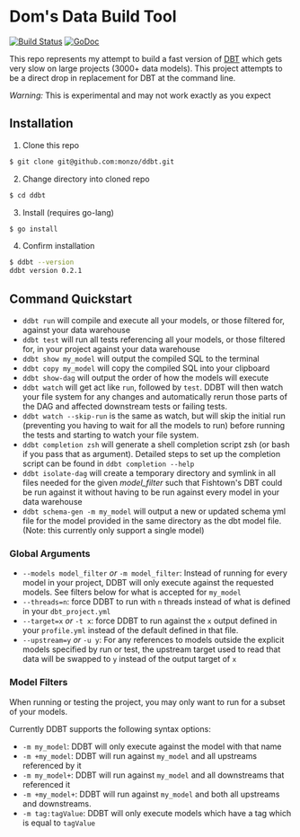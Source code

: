 # Dom's Data Build Tool

[![Build Status](https://travis-ci.org/monzo/ddbt.svg?branch=master)](https://travis-ci.org/monzo/ddbt)
[![GoDoc](https://godoc.org/github.com/monzo/ddbt?status.svg)](https://godoc.org/github.com/monzo/ddbt)

This repo represents my attempt to build a fast version of [DBT](https://www.getdbt.com/) which gets very slow on large 
projects (3000+ data models). This project attempts to be a direct drop in replacement for DBT at the command line.

*Warning:* This is experimental and may not work exactly as you expect

## Installation
1. Clone this repo
```bash
$ git clone git@github.com:monzo/ddbt.git
```

2. Change directory into cloned repo
```bash
$ cd ddbt
```

3. Install (requires go-lang)
```bash
$ go install
```

4. Confirm installation
```bash
$ ddbt --version
ddbt version 0.2.1
```

## Command Quickstart
- `ddbt run` will compile and execute all your models, or those filtered for, against your data warehouse
- `ddbt test` will run all tests referencing all your models, or those filtered for, in your project against your data warehouse
- `ddbt show my_model` will output the compiled SQL to the terminal
- `ddbt copy my_model` will copy the compiled SQL into your clipboard
- `ddbt show-dag` will output the order of how the models will execute
- `ddbt watch` will get act like `run`, followed by `test`. DDBT will then watch your file system for any changes and automatically rerun those parts of the DAG and affected downstream tests or failing tests.
- `ddbt watch --skip-run` is the same as watch, but will skip the initial run (preventing you having to wait for all the models to run) before running the tests and starting to watch your file system.
- `ddbt completion zsh` will generate a shell completion script zsh (or bash if you pass that as argument). Detailed steps to set up the completion script can be found in `ddbt completion --help`
- `ddbt isolate-dag` will create a temporary directory and symlink in all files needed for the given _model_filter_ such that Fishtown's DBT could be run against it without having to be run against every model in your data warehouse
- `ddbt schema-gen -m my_model` will output a new or updated schema yml file for the model provided in the same directory as the dbt model file. (Note: this currently only support a single model)

### Global Arguments
- `--models model_filter` _or_ `-m model_filter`: Instead of running for every model in your project, DDBT will only execute against the requested models. See filters below for what is accepted for `my_model`
- `--threads=n`: force DDBT to run with `n`  threads instead of what is defined in your `dbt_project.yml`
- `--target=x` _or_ `-t x`: force DDBT to run against the `x` output defined in your `profile.yml` instead of the default defined in that file.
- `--upstream=y` _or_ `-u y`: For any references to models outside the explicit models specified by run or test, the upstream target used to read that data will be swapped to `y` instead of the output target of `x`  

### Model Filters
When running or testing the project, you may only want to run for a subset of your models.

Currently DDBT supports the following syntax options:
- `-m my_model`: DDBT will only execute against the model with that name
- `-m +my_model`: DDBT will run against `my_model` and all upstreams referenced by it
- `-m my_model+`: DDBT will run against `my_model` and all downstreams that referenced it
- `-m +my_model+`: DDBT will run against `my_model` and both all upstreams and downstreams.
- `-m tag:tagValue`: DDBT will only execute models which have a tag which is equal to `tagValue`
